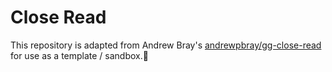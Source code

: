 # Close Read

This repository is adapted from Andrew Bray's [andrewpbray/gg-close-read](https://github.com/andrewpbray/gg-close-read) for use as a template / sandbox.:slightly_smiling_face:
